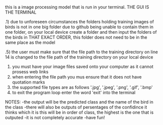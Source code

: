 this is a image processing model that is run in your terminal.
THE GUI IS THE TERMINAL

.1) due to unforeseen circumstances the folders holding training images of birds is not in one big folder due to github being unable to contain them in one folder, on your local device create a folder and then input the folders of the birds in THAT EXACT ORDER, this folder does not need to be in the same place as the model

.5) the user must make sure that the file path to the training directory on line 14 is changed to the file path of the training directory on your local device
1) you must have your image files saved onto your computer as it cannot prosess web links
2) when entering the file path you mus ensure that it does not have quotation marks
3) the supported file types are as follows '.jpg', '.jpeg', '.png', '.gif', '.bmp'
4) to exit the program loop enter the word 'exit' into the terminal

NOTES:
-the output will be the predicted class and the name of the bird in the class
-there will also be outputs of persentages of the confidince it thinks which it is this will be in order of class, the highest is the one that is outputed
-it is not completely accurate
-have fun!
